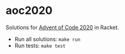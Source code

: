 # aoc2020

Solutions for [Advent of Code 2020](https://adventofcode.com/2020) in Racket.

- Run all solutions: `make run`
- Run tests: `make test`
